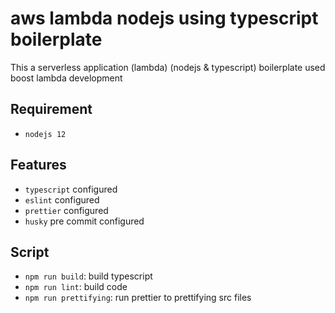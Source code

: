 # aws lambda nodejs using typescript boilerplate

This a serverless application (lambda) (nodejs & typescript) boilerplate used boost lambda development

## Requirement

-   `nodejs 12`

## Features

-   `typescript` configured
-   `eslint` configured
-   `prettier` configured
-   `husky` pre commit configured

## Script

-   `npm run build`: build typescript
-   `npm run lint`: build code
-   `npm run prettifying`: run prettier to prettifying src files
